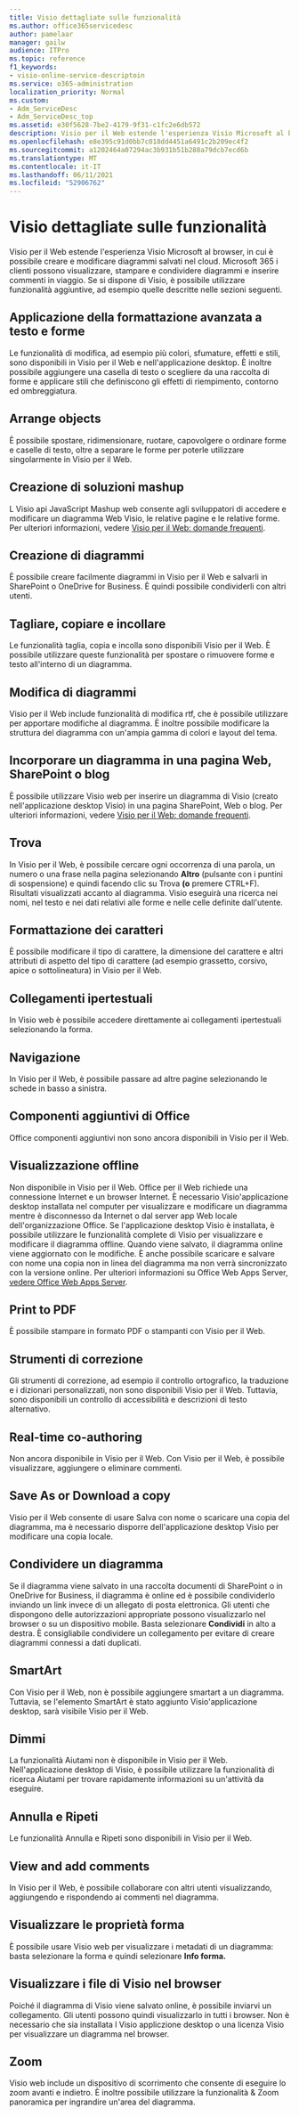 ```yaml
---
title: Visio dettagliate sulle funzionalità
ms.author: office365servicedesc
author: pamelaar
manager: gailw
audience: ITPro
ms.topic: reference
f1_keywords:
- visio-online-service-descriptoin
ms.service: o365-administration
localization_priority: Normal
ms.custom:
- Adm_ServiceDesc
- Adm_ServiceDesc_top
ms.assetid: e30f5628-7be2-4179-9f31-c1fc2e6db572
description: Visio per il Web estende l'esperienza Visio Microsoft al browser, in cui è possibile creare e modificare diagrammi salvati nel cloud. Microsoft 365 i clienti possono visualizzare, stampare e condividere diagrammi e inserire commenti in viaggio.
ms.openlocfilehash: e8e395c91d0bb7c018dd4451a6491c2b209ec4f2
ms.sourcegitcommit: a1202464a07294ac3b931b51b288a79dcb7ecd6b
ms.translationtype: MT
ms.contentlocale: it-IT
ms.lasthandoff: 06/11/2021
ms.locfileid: "52906762"
---
```

# <a name="visio-features-detail"></a>Visio dettagliate sulle funzionalità

Visio per il Web estende l'esperienza Visio Microsoft al browser, in cui è possibile creare e modificare diagrammi salvati nel cloud. Microsoft 365 i clienti possono visualizzare, stampare e condividere diagrammi e inserire commenti in viaggio. Se si dispone di Visio, è possibile utilizzare funzionalità aggiuntive, ad esempio quelle descritte nelle sezioni seguenti.
  
## <a name="apply-rich-formatting-to-text-and-shapes"></a>Applicazione della formattazione avanzata a testo e forme

Le funzionalità di modifica, ad esempio più colori, sfumature, effetti e stili, sono disponibili in Visio per il Web e nell'applicazione desktop. È inoltre possibile aggiungere una casella di testo o scegliere da una raccolta di forme e applicare stili che definiscono gli effetti di riempimento, contorno ed ombreggiatura.
  
## <a name="arrange-objects"></a>Arrange objects

È possibile spostare, ridimensionare, ruotare, capovolgere o ordinare forme e caselle di testo, oltre a separare le forme per poterle utilizzare singolarmente in Visio per il Web.
  
## <a name="build-mashup-solutions"></a>Creazione di soluzioni mashup

L Visio api JavaScript Mashup web consente agli sviluppatori di accedere e modificare un diagramma Web Visio, le relative pagine e le relative forme. Per ulteriori informazioni, vedere [Visio per il Web: domande frequenti](https://support.office.com/article/e6647040-2fca-42ec-9fa5-d16a4e39e0ee).
  
## <a name="create-diagrams"></a>Creazione di diagrammi

È possibile creare facilmente diagrammi in Visio per il Web e salvarli in SharePoint o OneDrive for Business. È quindi possibile condividerli con altri utenti.
  
## <a name="cut-copy-and-paste"></a>Tagliare, copiare e incollare

Le funzionalità taglia, copia e incolla sono disponibili Visio per il Web. È possibile utilizzare queste funzionalità per spostare o rimuovere forme e testo all'interno di un diagramma.
  
## <a name="edit-diagrams"></a>Modifica di diagrammi

Visio per il Web include funzionalità di modifica rtf, che è possibile utilizzare per apportare modifiche al diagramma. È inoltre possibile modificare la struttura del diagramma con un'ampia gamma di colori e layout del tema.
  
## <a name="embed-diagram-in-a-sharepoint-web-or-blog-page"></a>Incorporare un diagramma in una pagina Web, SharePoint o blog

È possibile utilizzare Visio web per inserire un diagramma di Visio (creato nell'applicazione desktop Visio) in una pagina SharePoint, Web o blog. Per ulteriori informazioni, vedere [Visio per il Web: domande frequenti](https://support.office.com/article/e6647040-2fca-42ec-9fa5-d16a4e39e0ee).
  
## <a name="find"></a>Trova

In Visio per il Web, è possibile cercare ogni occorrenza di una parola, un numero o una frase nella pagina selezionando **Altro** (pulsante con i puntini di sospensione) e quindi facendo clic su Trova **(o** premere CTRL+F). Risultati visualizzati accanto al diagramma. Visio eseguirà una ricerca nei nomi, nel testo e nei dati relativi alle forme e nelle celle definite dall'utente.
  
## <a name="font-formatting"></a>Formattazione dei caratteri

È possibile modificare il tipo di carattere, la dimensione del carattere e altri attributi di aspetto del tipo di carattere (ad esempio grassetto, corsivo, apice o sottolineatura) in Visio per il Web.
  
## <a name="hyperlinks"></a>Collegamenti ipertestuali

In Visio web è possibile accedere direttamente ai collegamenti ipertestuali selezionando la forma.
  
## <a name="navigation"></a>Navigazione

In Visio per il Web, è possibile passare ad altre pagine selezionando le schede in basso a sinistra.
  
## <a name="office-add-ins"></a>Componenti aggiuntivi di Office

Office componenti aggiuntivi non sono ancora disponibili in Visio per il Web.
  
## <a name="offline-viewing"></a>Visualizzazione offline

Non disponibile in Visio per il Web. Office per il Web richiede una connessione Internet e un browser Internet. È necessario Visio'applicazione desktop installata nel computer per visualizzare e modificare un diagramma mentre è disconnesso da Internet o dal server app Web locale dell'organizzazione Office. Se l'applicazione desktop Visio è installata, è possibile utilizzare le funzionalità complete di Visio per visualizzare e modificare il diagramma offline. Quando viene salvato, il diagramma online viene aggiornato con le modifiche. È anche possibile scaricare e salvare con nome una copia non in linea del diagramma ma non verrà sincronizzato con la versione online. Per ulteriori informazioni su Office Web Apps Server, [vedere Office Web Apps Server](/webappsserver/how-office-web-apps-work-on-premises-with-sharepoint-2013).
  
## <a name="print-to-pdf"></a>Print to PDF

È possibile stampare in formato PDF o stampanti con Visio per il Web.
  
## <a name="proofing-tools"></a>Strumenti di correzione

Gli strumenti di correzione, ad esempio il controllo ortografico, la traduzione e i dizionari personalizzati, non sono disponibili Visio per il Web. Tuttavia, sono disponibili un controllo di accessibilità e descrizioni di testo alternativo.
  
## <a name="real-time-co-authoring"></a>Real-time co-authoring

Non ancora disponibile in Visio per il Web. Con Visio per il Web, è possibile visualizzare, aggiungere o eliminare commenti.
  
## <a name="save-as-or-download-a-copy"></a>Save As or Download a copy

Visio per il Web consente di usare Salva con nome o scaricare una copia del diagramma, ma è necessario disporre dell'applicazione desktop Visio per modificare una copia locale.
  
## <a name="share-a-diagram"></a>Condividere un diagramma

Se il diagramma viene salvato in una raccolta documenti di SharePoint o in OneDrive for Business, il diagramma è online ed è possibile condividerlo inviando un link invece di un allegato di posta elettronica. Gli utenti che dispongono delle autorizzazioni appropriate possono visualizzarlo nel browser o su un dispositivo mobile. Basta selezionare **Condividi** in alto a destra. È consigliabile condividere un collegamento per evitare di creare diagrammi connessi a dati duplicati.
  
## <a name="smartart"></a>SmartArt

Con Visio per il Web, non è possibile aggiungere smartart a un diagramma. Tuttavia, se l'elemento SmartArt è stato aggiunto Visio'applicazione desktop, sarà visibile Visio per il Web.
  
## <a name="tell-me"></a>Dimmi

La funzionalità Aiutami non è disponibile in Visio per il Web. Nell'applicazione desktop di Visio, è possibile utilizzare la funzionalità di ricerca Aiutami per trovare rapidamente informazioni su un'attività da eseguire.
  
## <a name="undo-and-redo"></a>Annulla e Ripeti

Le funzionalità Annulla e Ripeti sono disponibili in Visio per il Web.
  
## <a name="view-and-add-comments"></a>View and add comments

 In Visio per il Web, è possibile collaborare con altri utenti visualizzando, aggiungendo e rispondendo ai commenti nel diagramma. 
  
## <a name="view-shape-data"></a>Visualizzare le proprietà forma

È possibile usare Visio web per visualizzare i metadati di un diagramma: basta selezionare la forma e quindi selezionare **Info forma.**
  
## <a name="view-visio-files-in-the-browser"></a>Visualizzare i file di Visio nel browser

Poiché il diagramma di Visio viene salvato online, è possibile inviarvi un collegamento. Gli utenti possono quindi visualizzarlo in tutti i browser. Non è necessario che sia installata l Visio appliczione desktop o una licenza Visio per visualizzare un diagramma nel browser.
  
## <a name="zoom"></a>Zoom

Visio web include un dispositivo di scorrimento che consente di eseguire lo zoom avanti e indietro. È inoltre possibile utilizzare la funzionalità &amp; Zoom panoramica per ingrandire un'area del diagramma.
